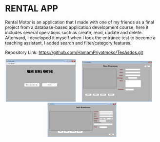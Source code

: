 # RENTAL APP

Rental Motor is an application that I made with one of my friends as a final project from a database-based application development course, here it includes several operations such as create, read, update and delete. Afterward, I developed it myself when I took the entrance test to become a teaching assistant, I added search and filter/category features.

Repository Link: https://github.com/HamamPriyatmoko/TesAsdos.git <br>
<p align="center">
<img src="image/Menu.PNG" width="230"  title="App">&nbsp;&nbsp;&nbsp;&nbsp;&nbsp;<img src="image/Data Diri.PNG" width="230" title="App">&nbsp;&nbsp;&nbsp;&nbsp;&nbsp;<img src="image/Data Kendaraan.PNG" width="226" title="App">
</p>



